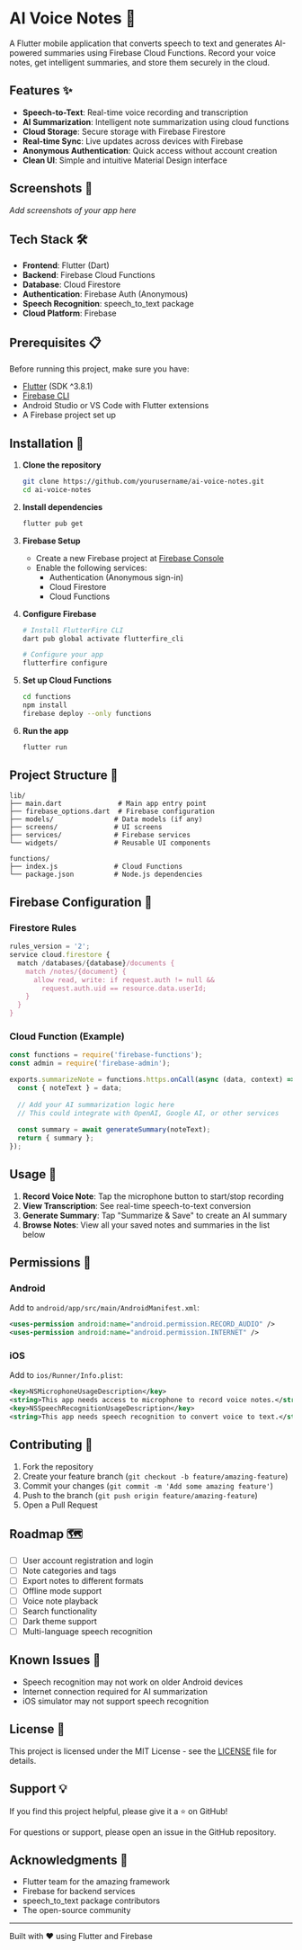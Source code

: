 # AI Voice Notes 🎤

A Flutter mobile application that converts speech to text and generates AI-powered summaries using Firebase Cloud Functions. Record your voice notes, get intelligent summaries, and store them securely in the cloud.

## Features ✨

- **Speech-to-Text**: Real-time voice recording and transcription
- **AI Summarization**: Intelligent note summarization using cloud functions
- **Cloud Storage**: Secure storage with Firebase Firestore
- **Real-time Sync**: Live updates across devices with Firebase
- **Anonymous Authentication**: Quick access without account creation
- **Clean UI**: Simple and intuitive Material Design interface

## Screenshots 📱

*Add screenshots of your app here*

## Tech Stack 🛠️

- **Frontend**: Flutter (Dart)
- **Backend**: Firebase Cloud Functions
- **Database**: Cloud Firestore
- **Authentication**: Firebase Auth (Anonymous)
- **Speech Recognition**: speech_to_text package
- **Cloud Platform**: Firebase

## Prerequisites 📋

Before running this project, make sure you have:

- [Flutter](https://flutter.dev/docs/get-started/install) (SDK ^3.8.1)
- [Firebase CLI](https://firebase.google.com/docs/cli)
- Android Studio or VS Code with Flutter extensions
- A Firebase project set up

## Installation 🚀

1. **Clone the repository**
   ```bash
   git clone https://github.com/yourusername/ai-voice-notes.git
   cd ai-voice-notes
   ```

2. **Install dependencies**
   ```bash
   flutter pub get
   ```

3. **Firebase Setup**
   - Create a new Firebase project at [Firebase Console](https://console.firebase.google.com)
   - Enable the following services:
     - Authentication (Anonymous sign-in)
     - Cloud Firestore
     - Cloud Functions
   
4. **Configure Firebase**
   ```bash
   # Install FlutterFire CLI
   dart pub global activate flutterfire_cli
   
   # Configure your app
   flutterfire configure
   ```

5. **Set up Cloud Functions**
   ```bash
   cd functions
   npm install
   firebase deploy --only functions
   ```

6. **Run the app**
   ```bash
   flutter run
   ```

## Project Structure 📁

```
lib/
├── main.dart              # Main app entry point
├── firebase_options.dart  # Firebase configuration
├── models/               # Data models (if any)
├── screens/              # UI screens
├── services/             # Firebase services
└── widgets/              # Reusable UI components

functions/
├── index.js              # Cloud Functions
└── package.json          # Node.js dependencies
```

## Firebase Configuration 🔧

### Firestore Rules
```javascript
rules_version = '2';
service cloud.firestore {
  match /databases/{database}/documents {
    match /notes/{document} {
      allow read, write: if request.auth != null && 
        request.auth.uid == resource.data.userId;
    }
  }
}
```

### Cloud Function (Example)
```javascript
const functions = require('firebase-functions');
const admin = require('firebase-admin');

exports.summarizeNote = functions.https.onCall(async (data, context) => {
  const { noteText } = data;
  
  // Add your AI summarization logic here
  // This could integrate with OpenAI, Google AI, or other services
  
  const summary = await generateSummary(noteText);
  return { summary };
});
```

## Usage 📖

1. **Record Voice Note**: Tap the microphone button to start/stop recording
2. **View Transcription**: See real-time speech-to-text conversion
3. **Generate Summary**: Tap "Summarize & Save" to create an AI summary
4. **Browse Notes**: View all your saved notes and summaries in the list below

## Permissions 🔐

### Android
Add to `android/app/src/main/AndroidManifest.xml`:
```xml
<uses-permission android:name="android.permission.RECORD_AUDIO" />
<uses-permission android:name="android.permission.INTERNET" />
```

### iOS
Add to `ios/Runner/Info.plist`:
```xml
<key>NSMicrophoneUsageDescription</key>
<string>This app needs access to microphone to record voice notes.</string>
<key>NSSpeechRecognitionUsageDescription</key>
<string>This app needs speech recognition to convert voice to text.</string>
```

## Contributing 🤝

1. Fork the repository
2. Create your feature branch (`git checkout -b feature/amazing-feature`)
3. Commit your changes (`git commit -m 'Add some amazing feature'`)
4. Push to the branch (`git push origin feature/amazing-feature`)
5. Open a Pull Request

## Roadmap 🗺️

- [ ] User account registration and login
- [ ] Note categories and tags
- [ ] Export notes to different formats
- [ ] Offline mode support
- [ ] Voice note playback
- [ ] Search functionality
- [ ] Dark theme support
- [ ] Multi-language speech recognition

## Known Issues 🐛

- Speech recognition may not work on older Android devices
- Internet connection required for AI summarization
- iOS simulator may not support speech recognition

## License 📄

This project is licensed under the MIT License - see the [LICENSE](LICENSE) file for details.

## Support 💡

If you find this project helpful, please give it a ⭐ on GitHub!

For questions or support, please open an issue in the GitHub repository.

## Acknowledgments 🙏

- Flutter team for the amazing framework
- Firebase for backend services
- speech_to_text package contributors
- The open-source community

---

Built with ❤️ using Flutter and Firebase
